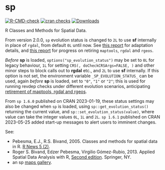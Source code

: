 # sp

[![R-CMD-check](https://github.com/edzer/sp/workflows/tic/badge.svg)](https://github.com/edzer/sp/actions)
[![cran checks](https://badges.cranchecks.info/badges/worst/sp.svg)](https://cran.r-project.org/web/checks/check_results_sp.html)
[![Downloads](http://cranlogs.r-pkg.org/badges/sp?color=brightgreen)](http://www.r-pkg.org/pkg/sp)

R Classes and Methods for Spatial Data.

From version 2.0.0, `sp` evolution status is changed to `2L` to use **sf** internally in place of `rgdal`, from default `0L` until now. See [this report](https://r-spatial.org/r/2023/05/15/evolution4.html) for adaptation details, and [this report](https://r-spatial.org/r/2023/04/10/evolution3.html) for progress on retiring `maptools`, `rgdal` and `rgeos`.

*Before* **sp** is loaded, `options("sp_evolution_status")` may be set to `0L` for legacy behaviour, `1L` for setting `CRS(, doCheckCRSArgs=FALSE, )` and other minor steps to block calls out to **rgdal** etc., and `2L` to use **sf** internally. If this option is not set, the environment variable `_SP_EVOLUTION_STATUS_` can be used, again *before* **sp** is loaded, set to `"0"`, `"1"` or `"2"`; this is used for running revdep checks under different evolution scenarios, anticipating [retirement of maptools, rgdal and rgeos](https://r-spatial.org/r/2022/04/12/evolution.html).

From `sp 1.6.0` published on CRAN 2023-01-19, these status settings may also be changed when `sp` is loaded, using `sp::get_evolution_status()` returning the current value, and `sp::set_evolution_status(value)`, where value can take the integer values `0L`, `1L` and `2L`. `sp 1.6.1` published on CRAN 2023-05-25 added start-up messages to alert users to imminent changes.

See:

* Pebesma, E.J., R.S. Bivand, 2005. Classes and methods for spatial data in R. 
[R News 5 (2)](https://cran.r-project.org/doc/Rnews/Rnews_2005-2.pdf).
* Roger S. Bivand, Edzer Pebesma, Virgilio Gómez-Rubio, 2013. Applied Spatial Data 
Analysis with R, [Second edition](https://www.asdar-book.org/). Springer, NY.  
* an sp [maps gallery](https://edzer.github.io/sp).
